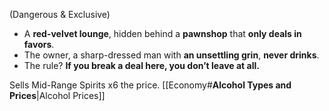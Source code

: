 (Dangerous & Exclusive)
- A **red-velvet lounge**, hidden behind a **pawnshop** that **only deals in favors**.
- The owner, a sharp-dressed man with **an unsettling grin**, **never drinks**.
- The rule? **If you break a deal here, you don’t leave at all.**

Sells Mid-Range Spirits x6 the price.
[[Economy#**Alcohol Types and Prices**|Alcohol Prices]]